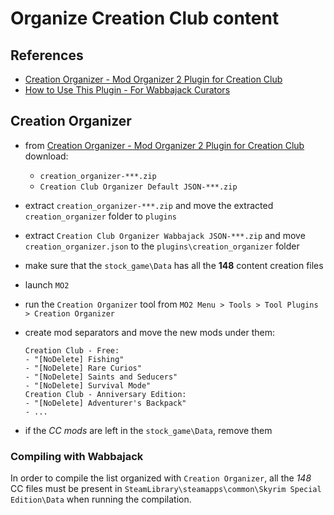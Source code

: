 # Organize Creation Club content

## References

* [Creation Organizer - Mod Organizer 2 Plugin for Creation Club](https://www.nexusmods.com/skyrimspecialedition/mods/66329)
* [How to Use This Plugin - For Wabbajack Curators](https://www.nexusmods.com/skyrimspecialedition/articles/4023)

## Creation Organizer

* from [Creation Organizer - Mod Organizer 2 Plugin for Creation Club](https://www.nexusmods.com/skyrimspecialedition/mods/66329) download:
  * `creation_organizer-***.zip`
  * `Creation Club Organizer Default JSON-***.zip`
* extract `creation_organizer-***.zip` and move the extracted `creation_organizer` folder to `plugins`
* extract `Creation Club Organizer Wabbajack JSON-***.zip` and move `creation_organizer.json` to the `plugins\creation_organizer` folder
* make sure that the `stock_game\Data` has all the **148** content creation files
* launch `MO2`
* run the `Creation Organizer` tool from `MO2 Menu > Tools > Tool Plugins > Creation Organizer`
* create mod separators and move the new mods under them:

  ```mo2_mods
  Creation Club - Free:
  - "[NoDelete] Fishing"
  - "[NoDelete] Rare Curios"
  - "[NoDelete] Saints and Seducers"
  - "[NoDelete] Survival Mode"
  Creation Club - Anniversary Edition:
  - "[NoDelete] Adventurer's Backpack"
  - ...
  ```

* if the *CC mods* are left in the `stock_game\Data`, remove them

### Compiling with Wabbajack

In order to compile the list organized with `Creation Organizer`, all the *148* CC files must be present in `SteamLibrary\steamapps\common\Skyrim Special Edition\Data` when running the compilation.
